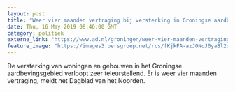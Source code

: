 ```yaml
---
layout: post
title: "Weer vier maanden vertraging bij versterking in Groningse aardbevingsgebied"
date: Thu, 16 May 2019 08:46:00 GMT
category: politiek
externe_link: "https://www.ad.nl/groningen/weer-vier-maanden-vertraging-bij-versterking-in-groningse-aardbevingsgebied~af1bda6e/"
feature_image: "https://images3.persgroep.net/rcs/fKjkFA-azJONoJ0yaBl2q5SemqA/diocontent/118456691/_fitwidth/400/?appId=21791a8992982cd8da851550a453bd7f&quality=0.7"
---
```


De versterking van woningen en gebouwen in het Groningse aardbevingsgebied verloopt zeer teleurstellend. Er is weer vier maanden vertraging, meldt het Dagblad van het Noorden.
